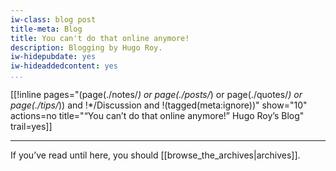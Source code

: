 ```yaml
---
iw-class: blog post
title-meta: Blog
title: You can't do that online anymore!
description: Blogging by Hugo Roy.
iw-hidepubdate: yes
iw-hideaddedcontent: yes
...
```




[[!inline pages="(page(./notes/*) or page(./posts/*) or page(./quotes/*) or page(./tips/*)) and !*/Discussion and !(tagged(meta:ignore))" show="10" actions=no title="“You can’t do that online anymore!” Hugo Roy’s Blog" trail=yes]]


----------------------------------------------------------------------------

If you’ve read until here, you should [[browse_the_archives|archives]].

<style type="text/css">
.masthead .pagedate {display: none;}
</style>
